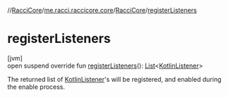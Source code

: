 //[RacciCore](../../../index.md)/[me.racci.raccicore.core](../index.md)/[RacciCore](index.md)/[registerListeners](register-listeners.md)

# registerListeners

[jvm]\
open suspend override fun [registerListeners](register-listeners.md)(): [List](https://kotlinlang.org/api/latest/jvm/stdlib/kotlin.collections/-list/index.html)&lt;[KotlinListener](../../me.racci.raccicore.api.extensions/-kotlin-listener/index.md)&gt;

The returned list of [KotlinListener](../../me.racci.raccicore.api.extensions/-kotlin-listener/index.md)'s will be registered, and enabled during the enable process.

